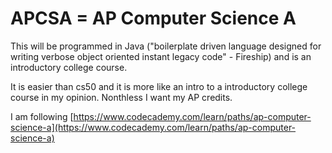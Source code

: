 # APCSA = AP Computer Science A

This will be programmed in Java ("boilerplate driven language designed for writing verbose object oriented instant legacy code" - Fireship) and is an introductory college course.

It is easier than cs50 and it is more like an intro to a introductory college course in my opinion. Nonthless I want my AP credits.

I am following [https://www.codecademy.com/learn/paths/ap-computer-science-a](https://www.codecademy.com/learn/paths/ap-computer-science-a)

